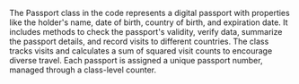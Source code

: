 The Passport class in the code represents a digital passport with properties like the holder's name, date of birth, country of birth, and expiration date. It includes methods to check the passport's validity, verify data, summarize the passport details, and record visits to different countries. The class tracks visits and calculates a sum of squared visit counts to encourage diverse travel. Each passport is assigned a unique passport number, managed through a class-level counter.
